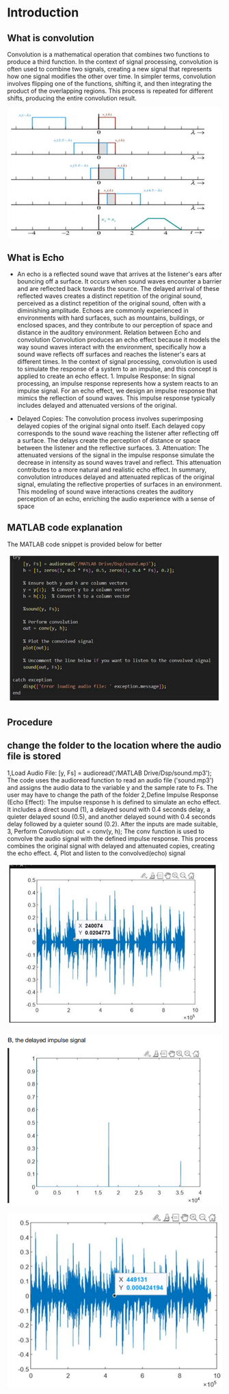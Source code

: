 # Introduction
## What is convolution
Convolution is a mathematical operation that combines two functions to produce a third
function. In the context of signal processing, convolution is often used to combine two
signals, creating a new signal that represents how one signal modifies the other over time.
In simpler terms, convolution involves flipping one of the functions, shifting it, and then
integrating the product of the overlapping regions. This process is repeated for different
shifts, producing the entire convolution result.

![![alt text](Images\image.png)](/Images/image.png)

## What is Echo
- An echo is a reflected sound wave that arrives at the listener's ears after bouncing off a
surface. It occurs when sound waves encounter a barrier and are reflected back towards
the source. The delayed arrival of these reflected waves creates a distinct repetition of the
original sound, perceived as a distinct repetition of the original sound, often with a
diminishing amplitude. Echoes are commonly experienced in environments with hard
surfaces, such as mountains, buildings, or enclosed spaces, and they contribute to our
perception of space and distance in the auditory environment. Relation between Echo and convolution
Convolution produces an echo effect because it models the way sound waves interact with
the environment, specifically how a sound wave reflects off surfaces and reaches the
listener's ears at different times. In the context of signal processing, convolution is used to
simulate the response of a system to an impulse, and this concept is applied to create an
echo effect. 1. Impulse Response: In signal processing, an impulse response represents how a system
reacts to an impulse signal. For an echo effect, we design an impulse response that mimics
the reflection of sound waves. This impulse response typically includes delayed and
attenuated versions of the original.

- Delayed Copies: The convolution process involves superimposing delayed copies of the
original signal onto itself. Each delayed copy corresponds to the sound wave reaching the
listener after reflecting off a surface. The delays create the perception of distance or space
between the listener and the reflective surfaces. 3. Attenuation: The attenuated versions of the signal in the impulse response simulate the
decrease in intensity as sound waves travel and reflect. This attenuation contributes to a
more natural and realistic echo effect.
In summary, convolution introduces delayed and attenuated replicas of the original signal, emulating the reflective properties of surfaces in an environment. This modeling of sound
wave interactions creates the auditory perception of an echo, enriching the audio
experience with a sense of space

## MATLAB code explanation
The MATLAB code snippet is provided below for better

![![alt text](Images\image-1.png)](/Images/image-1.png)

## Procedure

## change the folder to the location where the audio file is stored
1,Load Audio File:
[y, Fs] = audioread('/MATLAB Drive/Dsp/sound.mp3');
The code uses the audioread function to read an audio file ('sound.mp3') and assigns the
audio data to the variable y and the sample rate to Fs. The user may have to change the
path of the folder
2,Define Impulse Response (Echo Effect): The impulse response h is defined to simulate
an echo effect. It includes a direct sound (1), a delayed sound with 0.4 seconds delay, a
quieter delayed sound (0.5), and another delayed sound with 0.4 seconds delay followed by
a quieter sound (0.2). After the inputs are made suitable, 3, Perform Convolution:
out = conv(y, h);
The conv function is used to convolve the audio signal with the defined impulse response. This process combines the original signal with delayed and attenuated copies, creating the
echo effect.
4, Plot and listen to the convolved(echo) signal

![![alt text](Images\image-2.png)](/Images/image-2.png)

![![alt text](Images\image-3.png)](/Images/image-3.png)

![![alt text](Images\image-4.png)](/Images/image-4.png)

